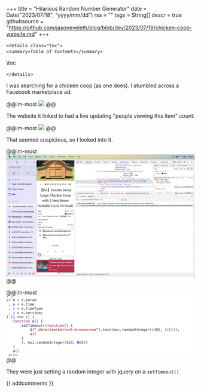 +++
title = "Hilarious Random Number Generator"
date = Date("2023/07/18", "yyyy/mm/dd")
rss = ""
tags = String[]
descr = true
githubsource = "https://github.com/jasoneveleth/blog/blob/dev/2023/07/18/chicken-coop-website.md"
+++
~~~
<details class="toc">
<summary>Table of Contents</summary>
~~~
\toc
~~~
</details>
~~~

I was searching for a chicken coop (as one does). I stumbled across a Facebook marketplace ad:

@@im-most
![](/assets/1story.png)
@@

The website it linked to had a live updating "people viewing this item" count:

@@im-most
![](/assets/2story.png)
@@

That seemed suspicious, so I looked into it.

@@im-most
![](/assets/3story.png)
@@

@@im-most
![](/assets/4story.png)
@@

They were just setting a random integer with jquery on a `setTimeout()`.


{{ addcomments }}
